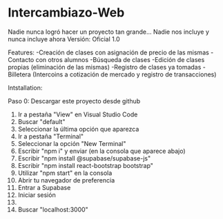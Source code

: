 # Intercambiazo-Web
Nadie nunca logró hacer un proyecto tan grande... Nadie nos incluye y nunca incluye ahora
Versión: Oficial 1.0

Features:
-Creación de clases con asignación de precio de las mismas
-Contacto con otros alumnos
-Búsqueda de clases
-Edición de clases propias (eliminación de las mismas)
-Registro de clases ya tomadas
-Billetera (Intercoins a cotización de mercado y registro de transacciones)

Intstallation:

Paso 0: Descargar este proyecto desde github
1. Ir a pestaña "View" en Visual Studio Code
2. Buscar "default"
3. Seleccionar la última opción que aparezca
4. Ir a pestaña "Terminal"
5. Seleccionar la opción "New Terminal"
6. Escribir "npm i" y enviar (en la consola que aparece abajo)
7. Escribir "npm install @supabase/supabase-js"
8. Escribir "npm install react-bootstrap bootstrap"
9. Utilizar "npm start" en la consola
10. Abrir tu navegador de preferencia
11. Entrar a Supabase
12. Iniciar sesión
13. 
15. Buscar "localhost:3000"
